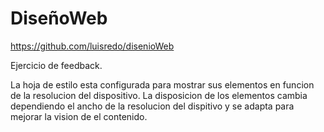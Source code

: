 # DiseñoWeb
https://github.com/luisredo/disenioWeb

Ejercicio de feedback.

La hoja de estilo esta configurada para mostrar sus elementos en funcion de la resolucion del dispositivo.
La disposicion de los elementos cambia dependiendo el ancho de la resolucion del dispitivo y se adapta
para mejorar la vision de el contenido.
